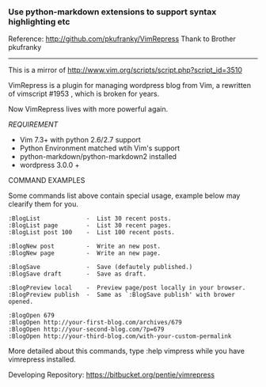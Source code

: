 ### Use python-markdown extensions to support syntax highlighting etc

Reference: http://github.com/pkufranky/VimRepress
Thank to Brother pkufranky

---
This is a mirror of http://www.vim.org/scripts/script.php?script_id=3510

VimRepress is a plugin for managing wordpress blog from Vim,  a rewritten  of vimscript #1953 , which is broken for years. 

Now VimRepress lives with more powerful again. 

*REQUIREMENT* 

- Vim 7.3+ with python 2.6/2.7 support 
- Python Environment matched wtih Vim's support 
- python-markdown/python-markdown2 installed 
- wordpress 3.0.0 +


COMMAND EXAMPLES 

Some commands list above contain special usage, example below may clearify them for you. 


    :BlogList             -  List 30 recent posts. 
    :BlogList page        -  List 30 recent pages. 
    :BlogList post 100    -  List 100 recent posts. 

    :BlogNew post         -  Write an new post. 
    :BlogNew page         -  Write an new page. 

    :BlogSave             -  Save (defautely published.) 
    :BlogSave draft       -  Save as draft. 

    :BlogPreview local    -  Preview page/post locally in your browser. 
    :BlogPreview publish  -  Same as `:BlogSave publish' with brower opened. 

    :BlogOpen 679 
    :BlogOpen http://your-first-blog.com/archives/679 
    :BlogOpen http://your-second-blog.com/?p=679 
    :BlogOpen http://your-third-blog.com/with-your-custom-permalink 

More detailed about this commands, type :help vimpress while you have vimrepress installed. 

Developing Repository:  https://bitbucket.org/pentie/vimrepress
